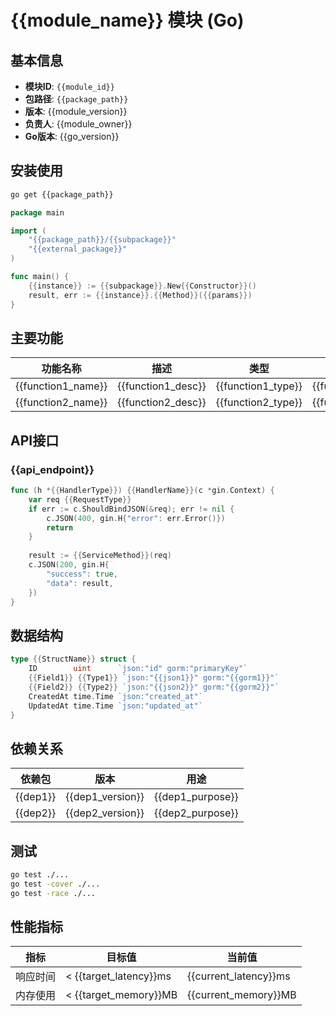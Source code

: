 # {{module_name}} 模块 (Go)

## 基本信息
- **模块ID**: `{{module_id}}`
- **包路径**: `{{package_path}}`
- **版本**: {{module_version}}
- **负责人**: {{module_owner}}
- **Go版本**: {{go_version}}

## 安装使用
```bash
go get {{package_path}}
```

```go
package main

import (
    "{{package_path}}/{{subpackage}}"
    "{{external_package}}"
)

func main() {
    {{instance}} := {{subpackage}}.New{{Constructor}}()
    result, err := {{instance}}.{{Method}}({{params}})
}
```

## 主要功能
| 功能名称 | 描述 | 类型 | 状态 |
|---------|------|------|------|
| {{function1_name}} | {{function1_desc}} | {{function1_type}} | {{function1_status}} |
| {{function2_name}} | {{function2_desc}} | {{function2_type}} | {{function2_status}} |

## API接口
### {{api_endpoint}}
```go
func (h *{{HandlerType}}) {{HandlerName}}(c *gin.Context) {
    var req {{RequestType}}
    if err := c.ShouldBindJSON(&req); err != nil {
        c.JSON(400, gin.H{"error": err.Error()})
        return
    }
    
    result := {{ServiceMethod}}(req)
    c.JSON(200, gin.H{
        "success": true,
        "data": result,
    })
}
```

## 数据结构
```go
type {{StructName}} struct {
    ID        uint      `json:"id" gorm:"primaryKey"`
    {{Field1}} {{Type1}} `json:"{{json1}}" gorm:"{{gorm1}}"`
    {{Field2}} {{Type2}} `json:"{{json2}}" gorm:"{{gorm2}}"`
    CreatedAt time.Time `json:"created_at"`
    UpdatedAt time.Time `json:"updated_at"`
}
```

## 依赖关系
| 依赖包 | 版本 | 用途 |
|--------|------|------|
| {{dep1}} | {{dep1_version}} | {{dep1_purpose}} |
| {{dep2}} | {{dep2_version}} | {{dep2_purpose}} |

## 测试
```bash
go test ./...
go test -cover ./...
go test -race ./...
```

## 性能指标
| 指标 | 目标值 | 当前值 |
|------|--------|--------|
| 响应时间 | < {{target_latency}}ms | {{current_latency}}ms |
| 内存使用 | < {{target_memory}}MB | {{current_memory}}MB |